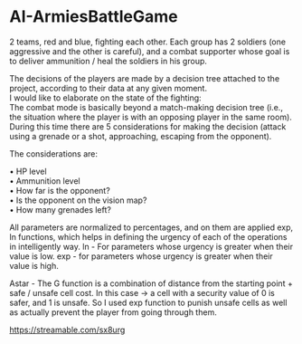 # AI-ArmiesBattleGame

2 teams, red and blue, fighting each other.
Each group has 2 soldiers (one aggressive and the other is careful), and a combat supporter whose goal is to deliver ammunition / heal the soldiers in his group.

The decisions of the players are made by a decision tree attached to the project, according to their data at any given moment.  
I would like to elaborate on the state of the fighting:  
The combat mode is basically beyond a match-making decision tree (i.e., the situation where the player is with an opposing player in the same room).
During this time there are 5 considerations for making the decision (attack using a grenade or a shot, approaching, escaping from the opponent).    
  
The considerations are:  
  
•	HP level  
• Ammunition level  
• How far is the opponent?  
• Is the opponent on the vision map?  
• How many grenades left?  

All parameters are normalized to percentages, and on them are applied exp, ln functions, which helps in defining the urgency of each of the operations in intelligently way.
ln - For parameters whose urgency is greater when their value is low.
exp - for parameters whose urgency is greater when their value is high.

Astar - The G function is a combination of distance from the starting point + safe / unsafe cell cost.
In this case -> a cell with a security value of 0 is safer, and 1 is unsafe.
So I used exp function to punish unsafe cells as well as actually prevent the player from going through them.

https://streamable.com/sx8urg
